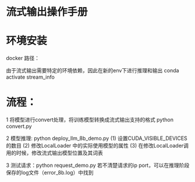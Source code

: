 # 流式输出操作手册

# 环境安装
docker 路径：

由于流式输出需要特定的环境依赖，因此在新的env下进行推理和输出
conda activate stream_info

# 流程：
1 将模型进行convert处理，将训练模型转换成流式输出支持的格式
   python convert.py

2 模型推理: python deploy_llm_8b_demo.py
   (1) 设置CUDA_VISIBLE_DEVICES的数目
   (2) 修改LocalLoader 中的实际使用模型的属性
   (3) 在修改LocalLoader调用的时候，修改流式输出模型位置及其词表

3 测试请求：python request_demo.py
  若不清楚请求的ip port，可以在推理阶段保存的log文件（error_8b.log）中找到


